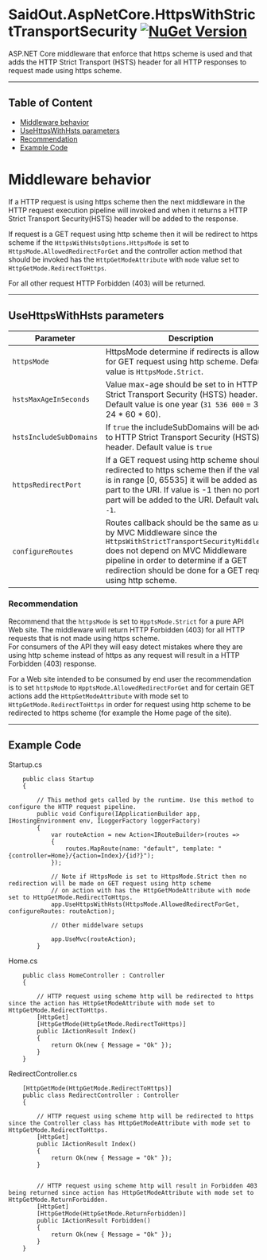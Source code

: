 
# SaidOut.AspNetCore.HttpsWithStrictTransportSecurity [![NuGet Version](https://img.shields.io/nuget/v/SaidOut.AspNetCore.HttpsWithStrictTransportSecurity.svg?style=flat)](https://www.nuget.org/packages/SaidOut.AspNetCore.HttpsWithStrictTransportSecurity/)
ASP.NET Core middleware that enforce that https scheme is used and that adds the HTTP Strict Transport (HSTS) header for all HTTP responses to request made using https scheme.


---
## Table of Content
 * [Middleware behavior](#middleware-behavior)
 * [UseHttpsWithHsts parameters](#usehttpswithhsts-parameters)
 * [Recommendation](#recommendation)
 * [Example Code](#example-code)

# Middleware behavior
If a HTTP request is using https scheme then the next middleware in the HTTP request execution pipeline will invoked and when it returns a HTTP Strict Transport Security(HSTS) header will be added to the response.  

If request is a GET request using http scheme then it will be redirect to https scheme if the `HttpsWithHstsOptions.HttpsMode` is set to `HttpsMode.AllowedRedirectForGet` and
the controller action method that should be invoked has the `HttpGetModeAttribute` with `mode` value set to `HttpGetMode.RedirectToHttps`.  

For all other request HTTP Forbidden (403) will be returned.  


---
## UseHttpsWithHsts parameters
| Parameter | Description |
|--------|-------------|
| `httpsMode` | HttpsMode determine if redirects is allowed for GET request using http scheme. Default value is `HttpsMode.Strict`. |
| `hstsMaxAgeInSeconds` | Value max-age should be set to in HTTP Strict Transport Security (HSTS) header. Default value is one year (`31 536 000` = 365 * 24 * 60 * 60). |
| `hstsIncludeSubDomains` | If `true` the includeSubDomains will be added to HTTP Strict Transport Security (HSTS) header. Default value is `true` |
| `httpsRedirectPort` | If a GET request using http scheme should be redirected to https scheme then if the value is in range [0, 65535] it will be added as port part to the URI. If value is -1 then no port part will be added to the URI. Default value is `-1`. |
| `configureRoutes` | Routes callback should be the same as used by MVC Middleware since the `HttpsWithStrictTransportSecurityMiddleware` does not depend on MVC Middleware pipeline in order to determine if a GET redirection should be done for a GET request using http scheme. |

### Recommendation
Recommend that the `httpsMode` is set to `HpptsMode.Strict` for a pure API Web site. The middleware will return HTTP Forbidden (403) for all HTTP requests
that is not made using https scheme.  
For consumers of the API they will easy detect mistakes where they are using http scheme instead of https as any request will result in a HTTP Forbidden (403) response.  

For a Web site intended to be consumed by end user the recommendation is to set `httpsMode` to `HpptsMode.AllowedRedirectForGet` and for certain GET actions add
the `HttpGetModeAttribute` with mode set to `HttpGetMode.RedirectToHttps` in order for request using http scheme to be redirected to https scheme (for example the Home page of the site).


---
## Example Code

Startup.cs
```
    public class Startup
    {

        // This method gets called by the runtime. Use this method to configure the HTTP request pipeline.
        public void Configure(IApplicationBuilder app, IHostingEnvironment env, ILoggerFactory loggerFactory)
        {
            var routeAction = new Action<IRouteBuilder>(routes =>
            {
                routes.MapRoute(name: "default", template: "{controller=Home}/{action=Index}/{id?}");
            });

            // Note if HttpsMode is set to HttpsMode.Strict then no redirection will be made on GET request using http scheme
            // on action with has the HttpGetModeAttribute with mode set to HttpGetMode.RedirectToHttps.
            app.UseHttpsWithHsts(HttpsMode.AllowedRedirectForGet, configureRoutes: routeAction);

            // Other middelware setups

            app.UseMvc(routeAction);
        }
```

Home.cs
```
    public class HomeController : Controller
    {

        // HTTP request using scheme http will be redirected to https since the action has HttpGetModeAttribute with mode set to HttpGetMode.RedirectToHttps.
        [HttpGet]
        [HttpGetMode(HttpGetMode.RedirectToHttps)]
        public IActionResult Index()
        {
            return Ok(new { Message = "Ok" });
        }
    }
```

RedirectController.cs
```
    [HttpGetMode(HttpGetMode.RedirectToHttps)]
    public class RedirectController : Controller
    {

        // HTTP request using scheme http will be redirected to https since the Controller class has HttpGetModeAttribute with mode set to HttpGetMode.RedirectToHttps.
        [HttpGet]
        public IActionResult Index()
        {
            return Ok(new { Message = "Ok" });
        }


        // HTTP request using scheme http will result in Forbidden 403 being returned since action has HttpGetModeAttribute with mode set to HttpGetMode.ReturnForbidden.
        [HttpGet]
        [HttpGetMode(HttpGetMode.ReturnForbidden)]
        public IActionResult Forbidden()
        {
            return Ok(new { Message = "Ok" });
        }
    }
```
